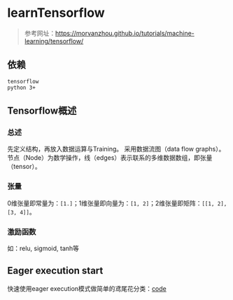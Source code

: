# learnTensorflow
> 参考网址：https://morvanzhou.github.io/tutorials/machine-learning/tensorflow/

## 依赖
```
tensorflow
python 3+
```

## Tensorflow概述
### 总述
先定义结构，再放入数据运算与Training。
采用数据流图（data flow graphs）。
节点（Node）为数学操作，线（edges）表示联系的多维数据数组，即张量（tensor）。
### 张量
0维张量即常量为：`[1.]`；1维张量即向量为：`[1, 2]`；2维张量即矩阵：`[[1, 2], [3, 4]]`。
### 激励函数
如：relu, sigmoid, tanh等

## Eager execution start

快速使用eager execution模式做简单的鸢尾花分类：[code](./tensorflow-official/eager_execution_start.ipynb)
